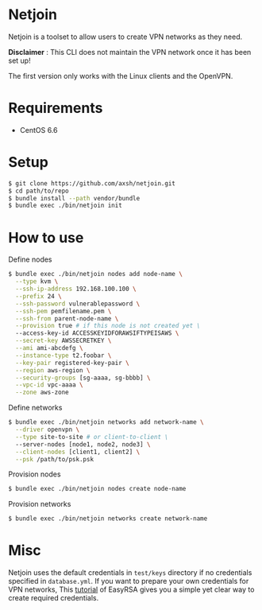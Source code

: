 
# Netjoin

Netjoin is a toolset to allow users to create VPN networks as they need.

**Disclaimer** : This CLI does not maintain the VPN network once it has been set up!

The first version only works with the Linux clients and the OpenVPN.

# Requirements

* CentOS 6.6

# Setup

```bash
$ git clone https://github.com/axsh/netjoin.git
$ cd path/to/repo
$ bundle install --path vendor/bundle
$ bundle exec ./bin/netjoin init
```

# How to use

Define nodes

```bash
$ bundle exec ./bin/netjoin nodes add node-name \
  --type kvm \
  --ssh-ip-address 192.168.100.100 \
  --prefix 24 \
  --ssh-password vulnerablepassword \
  --ssh-pem pemfilename.pem \
  --ssh-from parent-node-name \
  --provision true # if this node is not created yet \
  --access-key-id ACCESSKEYIDFORAWSIFTYPEISAWS \
  --secret-key AWSSECRETKEY \
  --ami ami-abcdefg \
  --instance-type t2.foobar \
  --key-pair registered-key-pair \
  --region aws-region \
  --security-groups [sg-aaaa, sg-bbbb] \
  --vpc-id vpc-aaaa \
  --zone aws-zone
```

Define networks

```bash
$ bundle exec ./bin/netjoin networks add network-name \
  --driver openvpn \
  --type site-to-site # or client-to-client \
  --server-nodes [node1, node2, node3] \
  --client-nodes [client1, client2] \
  --psk /path/to/psk.psk
```

Provision nodes

```bash
$ bundle exec ./bin/netjoin nodes create node-name
```

Provision networks

```bash
$ bundle exec ./bin/netjoin networks create network-name
```


# Misc

Netjoin uses the default credentials in `test/keys` directory if no credentials specified in `database.yml`.
If you want to prepare your own credentials for VPN networks,
This [tutorial](https://www.digitalocean.com/community/tutorials/how-to-setup-and-configure-an-openvpn-server-on-centos-6)
of EasyRSA gives you a simple yet clear way to create required credentials.

